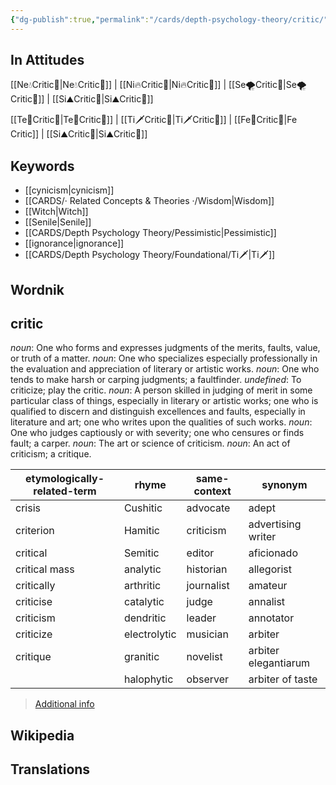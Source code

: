 ```yaml
---
{"dg-publish":true,"permalink":"/cards/depth-psychology-theory/critic/","created":"2022-12-31T00:56:27.359+01:00","updated":"2023-04-25T20:07:05.852+02:00"}
---
```



## In Attitudes

[[Ne💧Critic🤔\|Ne💧Critic🤔]] | [[Ni🔥Critic🤔\|Ni🔥Critic🤔]] | [[Se🌪️Critic🤔\|Se🌪️Critic🤔]] | [[Si⛰️Critic🤔\|Si⛰️Critic🤔]]

[[Te🏹Critic🤔\|Te🏹Critic🤔]] | [[Ti🗡️Critic🤔\|Ti🗡️Critic🤔]] | [[Fe💉Critic🤔\|Fe Critic]] | [[Si⛰️Critic🤔\|Si⛰️Critic🤔]]

## Keywords 
- [[cynicism\|cynicism]]
- [[CARDS/· Related Concepts & Theories ·/Wisdom\|Wisdom]]
- [[Witch\|Witch]]
- [[Senile\|Senile]]
- [[CARDS/Depth Psychology Theory/Pessimistic\|Pessimistic]]
- [[ignorance\|ignorance]]
- [[CARDS/Depth Psychology Theory/Foundational/Ti🗡️\|Ti🗡️]]

## Wordnik
## critic
*noun*: One who forms and expresses judgments of the merits, faults, value, or truth of a matter.
*noun*: One who specializes especially professionally in the evaluation and appreciation of literary or artistic works.
*noun*: One who tends to make harsh or carping judgments; a faultfinder.
*undefined*: To criticize; play the critic.
*noun*: A person skilled in judging of merit in some particular class of things, especially in literary or artistic works; one who is qualified to discern and distinguish excellences and faults, especially in literature and art; one who writes upon the qualities of such works.
*noun*: One who judges captiously or with severity; one who censures or finds fault; a carper.
*noun*: The art or science of criticism.
*noun*: An act of criticism; a critique.

| etymologically-related-term |rhyme |same-context |synonym |
| --- | --- | --- | --- |
| crisis | Cushitic | advocate | adept |
| criterion | Hamitic | criticism | advertising writer |
| critical | Semitic | editor | aficionado |
| critical mass | analytic | historian | allegorist |
| critically | arthritic | journalist | amateur |
| criticise | catalytic | judge | annalist |
| criticism | dendritic | leader | annotator |
| criticize | electrolytic | musician | arbiter |
| critique | granitic | novelist | arbiter elegantiarum |
|  | halophytic | observer | arbiter of taste |

> [Additional info](https://www.wordnik.com/words/critic)


## Wikipedia 


## Translations 